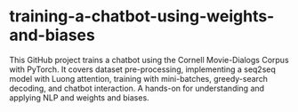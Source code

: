 # training-a-chatbot-using-weights-and-biases
This GitHub project trains a chatbot using the Cornell Movie-Dialogs Corpus with PyTorch. It covers dataset pre-processing, implementing a seq2seq model with Luong attention, training with mini-batches, greedy-search decoding, and chatbot interaction. A hands-on for understanding and applying NLP and weights and biases.
